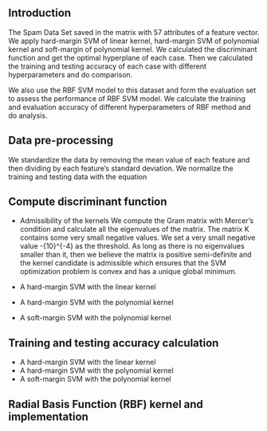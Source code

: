 ## Introduction
The Spam Data Set saved in the matrix with 57 attributes of a feature vector. We apply hard-margin SVM of linear kernel, hard-margin SVM of polynomial kernel and soft-margin of polynomial kernel. We calculated the discriminant function and get the optimal hyperplane of each case. Then we calculated the training and testing accuracy of each case with different hyperparameters and do comparison. 

We also use the RBF SVM model to this dataset and form the evaluation set to assess the performance of RBF SVM model. We calculate the training and evaluation accuracy of different hyperparameters of RBF method and do analysis.

## Data pre-processing
We standardize the data by removing the mean value of each feature and then dividing by each feature’s standard deviation. We normalize the training and testing data with the equation

## Compute discriminant function
 * Admissibility of the kernels
 We compute the Gram matrix with Mercer’s condition and calculate all the eigenvalues of the matrix. The matrix K contains some very small negative values. We set a very small negative value -{10}^{-4} as the threshold. As long as there is no eigenvalues smaller than it, then we believe the matrix is positive semi-definite and the kernel candidate is admissible which ensures that the SVM optimization problem is convex and has a unique global minimum. 
 
 * A hard-margin SVM with the linear kernel
 * A hard-margin SVM with the polynomial kernel
 * A soft-margin SVM with the polynomial kernel
## Training and testing accuracy calculation
 * A hard-margin SVM with the linear kernel	
 * A hard-margin SVM with the polynomial kernel
 * A soft-margin SVM with the polynomial kernel
## Radial Basis Function (RBF) kernel and implementation
